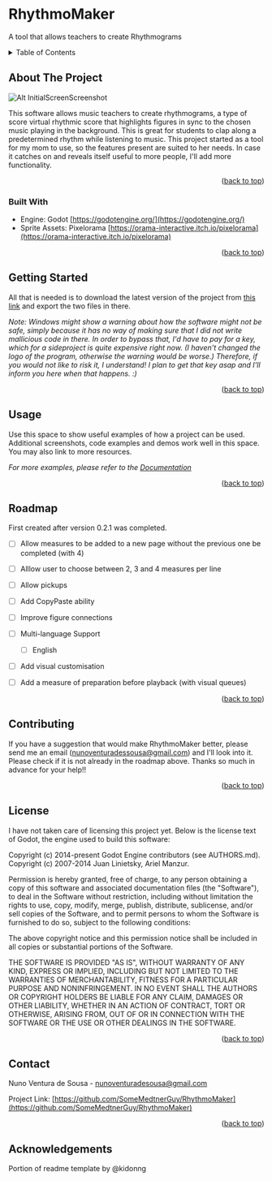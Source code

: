 # RhythmoMaker
A tool that allows teachers to create Rhythmograms

<!-- TABLE OF CONTENTS -->
<details>
  <summary>Table of Contents</summary>
  <ol>
    <li>
      <a href="#about-the-project">About The Project</a>
      <ul>
        <li><a href="#built-with">Built With</a></li>
      </ul>
    </li>
    <li>
      <a href="#getting-started">Getting Started</a>
      <ul>
        <li><a href="#prerequisites">Prerequisites</a></li>
        <li><a href="#installation">Installation</a></li>
      </ul>
    </li>
    <li><a href="#usage">Usage</a></li>
    <li><a href="#roadmap">Roadmap</a></li>
    <li><a href="#contributing">Contributing</a></li>
    <li><a href="#license">License</a></li>
    <li><a href="#contact">Contact</a></li>
    <li><a href="#acknowledgments">Acknowledgments</a></li>
  </ol>
</details>



<!-- ABOUT THE PROJECT -->
## About The Project

![Alt InitialScreenScreenshot](https://github.com/SomeMedtnerGuy/RhythmoMaker/assets/106471802/f2105a88-82d2-4ede-99dc-6343dfb1557e)

This software allows music teachers to create rhythmograms, a type of score virtual rhythmic score that highlights figures in sync to the chosen music playing in the background. This is great for students to clap along a predetermined rhythm while listening to music.
This project started as a tool for my mom to use, so the features present are suited to her needs. In case it catches on and reveals itself useful to more people, I'll add more functionality.

<p align="right">(<a href="#readme-top">back to top</a>)</p>



### Built With

- Engine: Godot [https://godotengine.org/](https://godotengine.org/)
- Sprite Assets: Pixelorama [https://orama-interactive.itch.io/pixelorama](https://orama-interactive.itch.io/pixelorama)

<p align="right">(<a href="#readme-top">back to top</a>)</p>



<!-- GETTING STARTED -->
## Getting Started

All that is needed is to download the latest version of the project from  [this link](https://drive.google.com/drive/folders/14EzbgPs6xNWwsRa-FlGkv6kf6RbABdvQ?usp=drive_link) and export the two files in there.

*Note: Windows might show a warning about how the software might not be safe, simply because it has no way of making sure that I did not write mallicious code in there. In order to bypass that, I'd have to pay for a key, which for a sideproject is quite expensive right now. (I haven't changed the logo of the program, otherwise the warning would be worse.) Therefore, if you would not like to risk it, I understand! I plan to get that key asap and I'll inform you here when that happens. :)* 

<p align="right">(<a href="#readme-top">back to top</a>)</p>



<!-- USAGE EXAMPLES -->
## Usage

Use this space to show useful examples of how a project can be used. Additional screenshots, code examples and demos work well in this space. You may also link to more resources.

_For more examples, please refer to the [Documentation](https://example.com)_

<p align="right">(<a href="#readme-top">back to top</a>)</p>



<!-- ROADMAP -->
## Roadmap

First created after version 0.2.1 was completed.

- [ ] Allow measures to be added to a new page without the previous one be completed (with 4)
- [ ] Alllow user to choose between 2, 3 and 4 measures per line
- [ ] Allow pickups
- [ ] Add CopyPaste ability
- [ ] Improve figure connections
- [ ] Multi-language Support
    - [ ] English
- [ ] Add visual customisation
- [ ] Add a measure of preparation before playback (with visual queues)
    


<p align="right">(<a href="#readme-top">back to top</a>)</p>



<!-- CONTRIBUTING -->
## Contributing

If you have a suggestion that would make RhythmoMaker better, please send me an email (nunoventuradessousa@gmail.com) and I'll look into it. Please check if it is not already in the roadmap above.
Thanks so much in advance for your help!!

<p align="right">(<a href="#readme-top">back to top</a>)</p>



<!-- LICENSE -->
## License

I have not taken care of licensing this project yet. Below is the license text of Godot, the engine used to build this software:

Copyright (c) 2014-present Godot Engine contributors (see AUTHORS.md).
Copyright (c) 2007-2014 Juan Linietsky, Ariel Manzur.

Permission is hereby granted, free of charge, to any person obtaining a copy
of this software and associated documentation files (the "Software"), to deal
in the Software without restriction, including without limitation the rights
to use, copy, modify, merge, publish, distribute, sublicense, and/or sell
copies of the Software, and to permit persons to whom the Software is
furnished to do so, subject to the following conditions:

The above copyright notice and this permission notice shall be included in all
copies or substantial portions of the Software.

THE SOFTWARE IS PROVIDED "AS IS", WITHOUT WARRANTY OF ANY KIND, EXPRESS OR
IMPLIED, INCLUDING BUT NOT LIMITED TO THE WARRANTIES OF MERCHANTABILITY,
FITNESS FOR A PARTICULAR PURPOSE AND NONINFRINGEMENT. IN NO EVENT SHALL THE
AUTHORS OR COPYRIGHT HOLDERS BE LIABLE FOR ANY CLAIM, DAMAGES OR OTHER
LIABILITY, WHETHER IN AN ACTION OF CONTRACT, TORT OR OTHERWISE, ARISING FROM,
OUT OF OR IN CONNECTION WITH THE SOFTWARE OR THE USE OR OTHER DEALINGS IN THE
SOFTWARE.

<p align="right">(<a href="#readme-top">back to top</a>)</p>



<!-- CONTACT -->
## Contact

Nuno Ventura de Sousa - nunoventuradesousa@gmail.com

Project Link: [https://github.com/SomeMedtnerGuy/RhythmoMaker](https://github.com/SomeMedtnerGuy/RhythmoMaker)

<p align="right">(<a href="#readme-top">back to top</a>)</p>


<!-- ACKNOWLEDGeMENTS -->
## Acknowledgements

Portion of readme template by @kidonng


